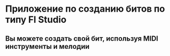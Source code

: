 <h1>Приложение по созданию битов по типу Fl Studio</h1>
<h2>Вы можете создать свой бит, используя MIDI инструменты и мелодии</h2>